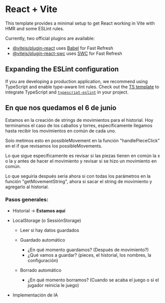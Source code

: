 # React + Vite

This template provides a minimal setup to get React working in Vite with HMR and some ESLint rules.

Currently, two official plugins are available:

- [@vitejs/plugin-react](https://github.com/vitejs/vite-plugin-react/blob/main/packages/plugin-react/README.md) uses [Babel](https://babeljs.io/) for Fast Refresh
- [@vitejs/plugin-react-swc](https://github.com/vitejs/vite-plugin-react-swc) uses [SWC](https://swc.rs/) for Fast Refresh

## Expanding the ESLint configuration

If you are developing a production application, we recommend using TypeScript and enable type-aware lint rules. Check out the [TS template](https://github.com/vitejs/vite/tree/main/packages/create-vite/template-react-ts) to integrate TypeScript and [`typescript-eslint`](https://typescript-eslint.io) in your project.

## En que nos quedamos el 6 de junio

Estamos en la creación de strings de movimientos para el historial. Hoy terminamos el caso de los caballos y torres, específicamente llegamos hasta recibir los movimientos en común de cada uno.

Solo metimos esto en possibleMovement en la función "handlePieceClick" en el if que revisamos los possibleMovements.

Lo que sigue específicamente es revisar si las piezas tienen en común la x o la y antes de hacer el movimiento y revisar si se hizo un movimiento en común.

Lo que seguiría después sería ahora si con todas los parámetros en la función "getMovementString", ahora si sacar el string de movimiento y agregarlo al historial.

### Pasos generales:

- Historial -> **Estamos aquí**
- LocalStorage (o SessiónStorage)

  - Leer si hay datos guardados

  - Guardado automático

    - ¿En qué momento guardamos? (Después de movimiento?)
    - ¿Qué vamos a guardar? (pieces, el historial, los nombres, la configuración)

  - Borrado automático
    - ¿En qué momento borramos? (Cuando se acaba el juego o si el jugador reinicia le juego)

- Implementación de IA
